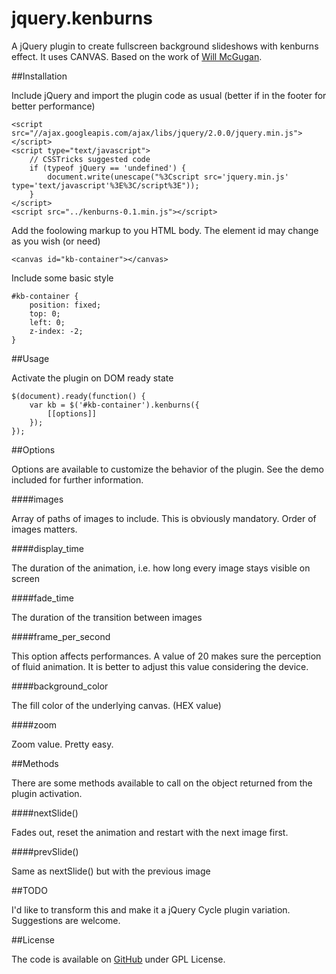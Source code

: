 jquery.kenburns
===============

A jQuery plugin to create fullscreen background slideshows with kenburns effect. It uses CANVAS. Based on the work of [Will McGugan](http://www.willmcgugan.com/2011/2/26/ken-burns-effect-with-javascript-and-canvas/). 

##Installation

Include jQuery and import the plugin code as usual (better if in the footer for better performance)


    <script src="//ajax.googleapis.com/ajax/libs/jquery/2.0.0/jquery.min.js"></script>
    <script type="text/javascript">
        // CSSTricks suggested code
        if (typeof jQuery == 'undefined') {
            document.write(unescape("%3Cscript src='jquery.min.js' type='text/javascript'%3E%3C/script%3E"));
        }
    </script>
    <script src="../kenburns-0.1.min.js"></script>


Add the foolowing markup to you HTML body. The element id may change as you wish (or need)


    <canvas id="kb-container"></canvas>


Include some basic style

    #kb-container {
        position: fixed;
        top: 0;
        left: 0;
        z-index: -2;
    }

##Usage

Activate the plugin on DOM ready state


    $(document).ready(function() {
        var kb = $('#kb-container').kenburns({
            [[options]]
        });
    });


##Options

Options are available to customize the behavior of the plugin. See the demo included for further information.

####images

Array of paths of images to include. This is obviously mandatory. Order of images matters.

####display_time

The duration of the animation, i.e. how long every image stays visible on screen

####fade_time

The duration of the transition between images

####frame_per_second

This option affects performances. A value of 20 makes sure the perception of fluid animation. It is better to adjust this value considering the device.

####background_color

The fill color of the underlying canvas. (HEX value)

####zoom

Zoom value. Pretty easy.

##Methods

There are some methods available to call on the object returned from the plugin activation. 

####nextSlide()

Fades out, reset the animation and restart with the next image first.

####prevSlide()

Same as nextSlide() but with the previous image

##TODO

I'd like to transform this and make it a jQuery Cycle plugin variation. Suggestions are welcome.


##License

The code is available on [GitHub](https://github.com/sickDevelopers/jquery.kenburned) under GPL License.

